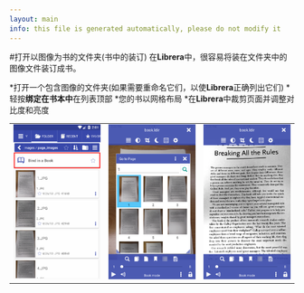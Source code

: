 ```yaml
---
layout: main
info: this file is generated automatically, please do not modify it
---
```


#打开以图像为书的文件夹(书中的装订)
在**Librera**中，很容易将装在文件夹中的图像文件装订成书。

*打开一个包含图像的文件夹(如果需要重命名它们，以使**Librera**正确列出它们)
*轻按**绑定在书本中**在列表顶部
*您的书以网格布局
*在**Librera**中裁剪页面并调整对比度和亮度

||||
|-|-|-|
|![](1.png)|![](2.png)|![](3.png)|

